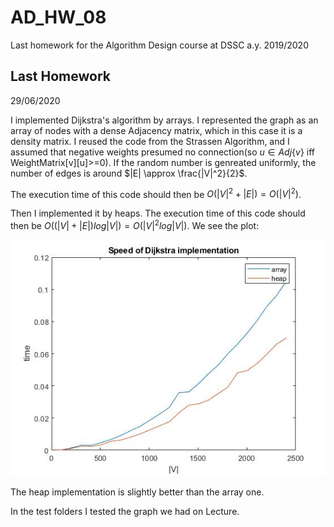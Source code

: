 # AD_HW_08
Last homework for the Algorithm Design course at DSSC a.y. 2019/2020

## Last Homework
29/06/2020

I implemented Dijkstra's algorithm by arrays. I represented the graph as an array of nodes with a dense Adjacency matrix, which in this case it is a density matrix. I reused the code from the Strassen Algorithm, and I assumed that negative weights presumed no connection(so $u\in Adj\{v\}$ iff WeightMatrix[v][u]>=0). If the random number is genreated uniformly, the number of edges is around $|E| \approx \frac{|V|^2}{2}$. 

The execution time of this code should then be $O(|V|^2+|E|)=O(|V|^2)$.

Then I implemented it by heaps. The execution time of this code should then be $O((|V|+|E|)log|V|)=O(|V|^2log |V|)$. We see the plot:

![](dijkstra_compared.jpg)

The heap implementation is slightly better than the array one.

In the test folders I tested the graph we had on Lecture.